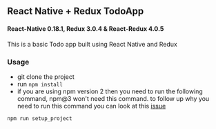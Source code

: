 ## React Native + Redux TodoApp

#### React-Native 0.18.1, Redux 3.0.4 & React-Redux 4.0.5

This is a basic Todo app built using React Native and Redux

### Usage

- git clone the project
- run `npm install`
- if you are using npm version 2 then you need to run the following command, npm@3 won't need this command. to follow up why you need to run this command you can look at this [issue](https://github.com/rackt/react-redux/issues/236)

```js
npm run setup_project
```
